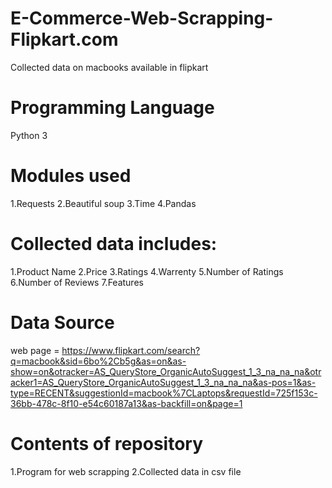 # E-Commerce-Web-Scrapping-Flipkart.com
Collected data on macbooks available in flipkart
# Programming Language
Python 3
# Modules used
1.Requests
2.Beautiful soup
3.Time
4.Pandas
# Collected data includes:
1.Product Name
2.Price
3.Ratings
4.Warrenty
5.Number of Ratings
6.Number of Reviews
7.Features
# Data Source
web page = https://www.flipkart.com/search?q=macbook&sid=6bo%2Cb5g&as=on&as-show=on&otracker=AS_QueryStore_OrganicAutoSuggest_1_3_na_na_na&otracker1=AS_QueryStore_OrganicAutoSuggest_1_3_na_na_na&as-pos=1&as-type=RECENT&suggestionId=macbook%7CLaptops&requestId=725f153c-36bb-478c-8f10-e54c60187a13&as-backfill=on&page=1
# Contents of repository
1.Program for web scrapping
2.Collected data in csv file
